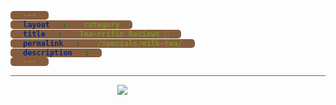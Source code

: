 ```yaml
---
layout: category
title: Tea-rrific Reviews 🧋
permalink: /specials/milk-tea/
description:
---
```

<!--
<div class='flex' style='justify-content:left;'>
    <button class='btn2 marginleft' onclick="window.location.href='/categories/life'">Life</button>
    <button class='btn2 marginleft' onclick="window.location.href='/categories/biology'">Biology</button>
    <button class='btn2 marginleft' onclick="window.location.href='/categories/coding'">Code</button>
</div>-->

<hr>

<div class='con-holder'>
    <img id='load' style='margin-left:34%;' src='https://media1.giphy.com/media/3oEjI6SIIHBdRxXI40/giphy.gif'>
    <div id='clone' class='container' style='display:none;'>
        <br>
        <div class='flex'>
            <img class='pic' src='https://restaurants-static.skipthedishes.com/images/resized/item-7b5dd6b5603595063a2f.jpg' >
            <div class='info'>
                <h2 class='name'>Name</h2>
                <p>Stars: <span class='stars'>5/10</span></p>
                <p>Location: <span  class='location'>Coco Tea</span></p>
                <p  class='text'>A really good fruit tea to enjoy on a summer day. It's very sweet and also sour. This drink will sure throw lemons at your life.</p>
            </div>
        </div> <hr>
    </div>
</div>
<div style='height:300px;'></div>



<style>
    #title {
        width:100%;
        text-align:center;
    }
    .btn2 {
        background-color:white;
        border-color:#855d3e;
        color:#855d3e;
    }
    #title span{
        background-color:#855d3e;
        margin:auto;
    }
    #subtitle {

    }
    nav {
        border-color:#855d3e;
    }
    hr {
        background-color:#855d3e;
        border-color:#855d3e;
    }
    .articlelink:hover{
        color:#855d3e;
    }

    span {
        background-color:#855d3e;
        border-radius:5px;
        padding:0px 10px;
        color:white;
        font-weight:bold;
        margin:auto;
    }

    .container img {
        width:200px;
        height:200px;
        object-fit:cover;
        border-radius:10px;
    }
    .container h2 {
        margin-top:0px;
    }
    .container .info{
        width:70%;
    }
</style>


<script>
    let url = 'https://api.sheety.co/0da62c90c97120e1a5f12eec2c4d1e89/tearrificReviews/sheet1';
    fetch(url)
    .then((response) => response.json())
    .then(json => {
        (json.sheet1).forEach((tea)=>{
            console.log(tea.name)

            var teas = $('#clone').clone().appendTo('.con-holder');
            teas.find('.name').text(tea.name);
            teas.find('.stars').text(tea.stars+' / 10');
            teas.find('.location').text(tea.location);
            teas.find('.text').text(tea.review);
            teas.find('.pic').attr('src', tea.image);
            teas.show();

        });
        $('#load').remove()
    });
</script>
